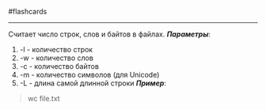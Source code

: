 #flashcards 
***
Считает число строк, слов и байтов в файлах.
***Параметры***:
1. -l - количество строк
2. -w - количество слов
3. -c - количество байтов
4. -m - количество символов (для Unicode)
5. -L - длина самой длинной строки
***Пример***:
>wc file.txt